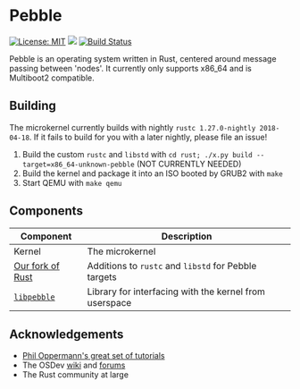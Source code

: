 # Pebble
[![License: MIT](https://img.shields.io/badge/License-MIT-yellow.svg)](https://opensource.org/licenses/MIT)
[![](https://tokei.rs/b1/github/Aaronepower/tokei)](https://github.com/pebble-os/pebble)
[![Build Status](https://travis-ci.org/pebble-os/pebble.svg?branch=master)](https://travis-ci.org/pebble-os/pebble)

Pebble is an operating system written in Rust, centered around message passing between 'nodes'.
It currently only supports x86_64 and is Multiboot2 compatible.

## Building
The microkernel currently builds with nightly `rustc 1.27.0-nightly 2018-04-18`. If it fails to build
for you with a later nightly, please file an issue!

1) Build the custom `rustc` and `libstd` with `cd rust; ./x.py build --target=x86_64-unknown-pebble` (NOT CURRENTLY NEEDED)
2) Build the kernel and package it into an ISO booted by GRUB2 with `make`
3) Start QEMU with `make qemu`

## Components
| Component                                                         | Description                                                           |
|-------------------------------------------------------------------|-----------------------------------------------------------------------|
| Kernel                                                            | The microkernel                                                       |
| [Our fork of Rust](https://github.com/pebble-os/rust)             | Additions to `rustc` and `libstd` for Pebble targets                  |
| [`libpebble`](https://github.com/pebble-os/libpebble)             | Library for interfacing with the kernel from userspace                |

## Acknowledgements
- [Phil Oppermann's great set of tutorials](https://os.phil-opp.com/)
- The OSDev [wiki](https://wiki.osdev.org/Main_Page) and [forums](https://forum.osdev.org)
- The Rust community at large
